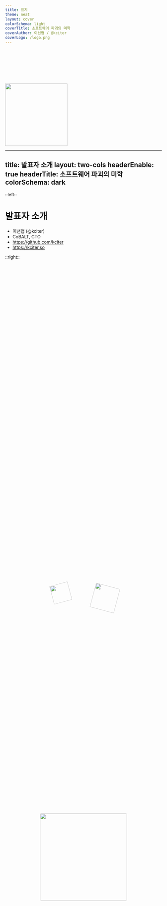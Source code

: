 ```yaml
---
title: 표지
theme: neat
layout: cover
colorSchema: light
coverTitle: 소프트웨어 파괴의 미학
coverAuthor: 이선협 / @kciter
coverLogo: /logo.png
---
```


<img src="/avatar2.png" width="200px" style="margin-top: 110px" />


---
title: 발표자 소개
layout: two-cols
headerEnable: true
headerTitle: 소프트웨어 파괴의 미학
colorSchema: dark
---

::left::

# 발표자 소개

- 이선협 (@kciter)
- CoBALT, CTO
- https://github.com/kciter
- https://kciter.so

::right::

<div style="display: flex; justify-content: center; align-items: center; height: 100%;">
  <img src="/avatar.png" style="border-radius: 4px; display: block; margin-top: -100px; width: 280px; height: 280px; box-reflect: below 0px linear-gradient(transparent, rgba(0,0,0,0.1))" />
</div>

<!--
안녕하세요. 이선협입니다.
저는 주식회사 코발트에서 CTO로 재직 중인 올해로 11년차인 개발자입니다.
평소 취미로 블로그 아티클을 작성하거나 오픈 소스 코드를 작성하고 있습니다.
만약 저에 대해 더 궁금하시다면 슬라이드 링크를 참조해주세요.
-->

---
src: ./pages/subpage1.md
---

---
src: ./pages/subpage2.md
---

---
src: ./pages/subpage3.md
---

---
src: ./pages/subpage4.md
---

---
layout: center
---

# 감사합니다
### 이선협 / @kciter

<img src="/logo.png" width="80px" style="position: absolute; left: 50%; top: 50%; transform: rotate(15deg) translate(10px, -75px);" />
<img src="/avatar2.png" width="60px" style="position: absolute; left: 50%; top: 50%; transform: rotate(-15deg) translate(-80px, -100px);" />

<!--
그럼 이번 발표는 여기서 마치도록 하겠습니다.
감사합니다.
-->

